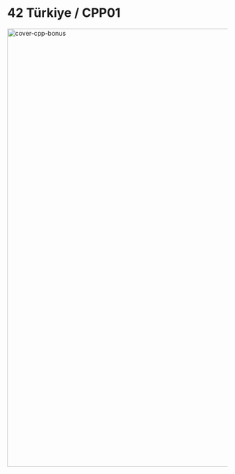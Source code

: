 # 42 Türkiye / CPP01

<img width="2000" height="1000" alt="cover-cpp-bonus" src="https://github.com/user-attachments/assets/6fe56e41-a6d2-4a98-80b7-e3132604fe26" />

